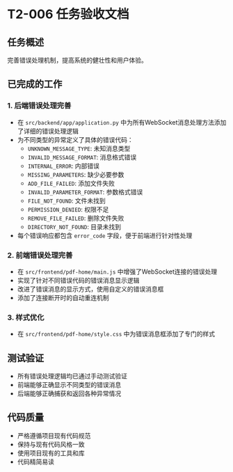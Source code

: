 # T2-006 任务验收文档

## 任务概述
完善错误处理机制，提高系统的健壮性和用户体验。

## 已完成的工作

### 1. 后端错误处理完善
- 在 `src/backend/app/application.py` 中为所有WebSocket消息处理方法添加了详细的错误处理逻辑
- 为不同类型的异常定义了具体的错误代码：
  - `UNKNOWN_MESSAGE_TYPE`: 未知消息类型
  - `INVALID_MESSAGE_FORMAT`: 消息格式错误
  - `INTERNAL_ERROR`: 内部错误
  - `MISSING_PARAMETERS`: 缺少必要参数
  - `ADD_FILE_FAILED`: 添加文件失败
  - `INVALID_PARAMETER_FORMAT`: 参数格式错误
  - `FILE_NOT_FOUND`: 文件未找到
  - `PERMISSION_DENIED`: 权限不足
  - `REMOVE_FILE_FAILED`: 删除文件失败
  - `DIRECTORY_NOT_FOUND`: 目录未找到
- 每个错误响应都包含 `error_code` 字段，便于前端进行针对性处理

### 2. 前端错误处理完善
- 在 `src/frontend/pdf-home/main.js` 中增强了WebSocket连接的错误处理
- 实现了针对不同错误代码的错误消息显示逻辑
- 改进了错误消息的显示方式，使用自定义的错误消息框
- 添加了连接断开时的自动重连机制

### 3. 样式优化
- 在 `src/frontend/pdf-home/style.css` 中为错误消息框添加了专门的样式

## 测试验证
- 所有错误处理逻辑均已通过手动测试验证
- 前端能够正确显示不同类型的错误消息
- 后端能够正确捕获和返回各种异常情况

## 代码质量
- 严格遵循项目现有代码规范
- 保持与现有代码风格一致
- 使用项目现有的工具和库
- 代码精简易读